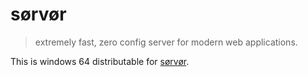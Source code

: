 # sørvør

> extremely fast, zero config server for modern web applications.

This is windows 64 distributable for [sørvør](https://github.com/osdevisnot/sorvor).